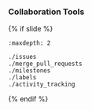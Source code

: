 ### Collaboration Tools

{% if slide %}
<!-- BUILDING THE SLIDES -->
```{toctree}
:maxdepth: 2

./issues
./merge_pull_requests
./milestones
./labels
./activity_tracking

```
{% endif %}
